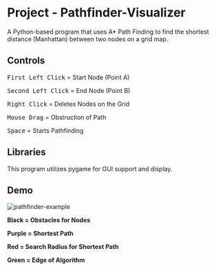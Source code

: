 # Project - Pathfinder-Visualizer

A Python-based program that uses A* Path Finding to find the shortest distance (Manhattan) between two nodes on a grid map. 

## Controls

<kbd>First Left Click</kbd> = Start Node (Point A)

<kbd>Second Left Click</kbd> = End Node (Point B)

<kbd>Right Click</kbd> = Deletes Nodes on the Grid

<kbd>Mouse Drag</kbd> = Obstruction of Path

<kbd>Space</kbd> = Starts Pathfinding

## Libraries

This program utilizes pygame for GUI support and display.

## Demo

![pathfinder-example](https://user-images.githubusercontent.com/65518883/181875654-76e64b48-26c6-4968-95b4-acedecd7a548.png)

**Black = Obstacles for Nodes**

**Purple = Shortest Path**

**Red = Search Radius for Shortest Path**

**Green = Edge of Algorithm**

